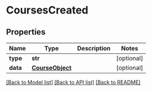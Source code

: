 # CoursesCreated

## Properties
Name | Type | Description | Notes
------------ | ------------- | ------------- | -------------
**type** | **str** |  | [optional] 
**data** | [**CourseObject**](CourseObject.md) |  | [optional] 

[[Back to Model list]](README.md#documentation-for-models) [[Back to API list]](README.md#documentation-for-api-endpoints) [[Back to README]](README.md)


